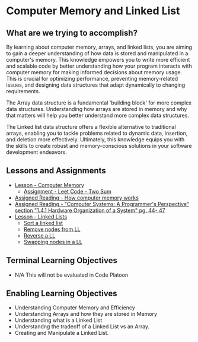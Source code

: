 # Computer Memory and Linked List

## What are we trying to accomplish?

By learning about computer memory, arrays, and linked lists, you are aiming to gain a deeper understanding of how data is stored and manipulated in a computer's memory. This knowledge empowers you to write more efficient and scalable code by better understanding how your program interacts with computer memory for making informed decisions about memory usage. This is crucial for optimizing performance, preventing memory-related issues, and designing data structures that adapt dynamically to changing requirements.

The Array data structure is a fundamental 'building block' for more complex data structures. Understanding how arrays are stored in memory and why that matters will help you better understand more complex data structures.

The Linked list data structure offers a flexible alternative to traditional arrays, enabling you to tackle problems related to dynamic data, insertion, and deletion more effectively. Ultimately, this knowledge equips you with the skills to create robust and memory-conscious solutions in your software development endeavors.

## Lessons and Assignments

- [Lesson - Computer Memory](./1-computer-memory.md)
  - [Assignment - Leet Code - Two Sum](https://leetcode.com/problems/two-sum/)
- [Assigned Reading - How computer memory works](https://web.archive.org/web/20240807213625/https://medium.com/analytics-vidhya/understanding-computer-memory-system-7e4c9f1017ef)
- [Assigned Reading - "Computer Systems: A Programmer's Perspective" section "1.4.1 Hardware Organization of a System" pg. 44- 47](https://drive.google.com/file/d/1eCqUAtit3bJdqgLhfN8DWumq-gPf2Mic/view?usp=drive_link)
- [Lesson - Linked Lists](./2-linked-list.md)
  - [Sort a linked list](https://leetcode.com/problems/sort-list/)
  - [Remove nodes from LL](https://leetcode.com/problems/remove-nodes-from-linked-list/)
  - [Reverse a LL](https://leetcode.com/problems/reverse-linked-list/)
  - [Swapping nodes in a LL](https://leetcode.com/problems/swapping-nodes-in-a-linked-list/)

## Terminal Learning Objectives

- N/A This will not be evaluated in Code Platoon

## Enabling Learning Objectives

- Understanding Computer Memory and Efficiency
- Understanding Arrays and how they are stored in Memory
- Understanding what is a Linked List
- Understandng the tradeoff of a Linked List vs an Array.
- Creating and Manipulate a Linked List.
